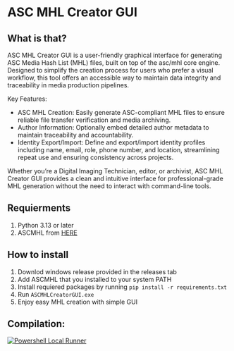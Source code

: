 # ASC MHL Creator GUI
## What is that?
ASC MHL Creator GUI is a user-friendly graphical interface for generating ASC Media Hash List (MHL) files, built on top of the asc/mhl core engine. Designed to simplify the creation process for users who prefer a visual workflow, this tool offers an accessible way to maintain data integrity and traceability in media production pipelines.

Key Features:
- ASC MHL Creation: Easily generate ASC-compliant MHL files to ensure reliable file transfer verification and media archiving.
- Author Information: Optionally embed detailed author metadata to maintain traceability and accountability.
- Identity Export/Import: Define and export/import identity profiles including name, email, role, phone number, and location, streamlining repeat use and ensuring consistency across projects.

Whether you’re a Digital Imaging Technician, editor, or archivist, ASC MHL Creator GUI provides a clean and intuitive interface for professional-grade MHL generation without the need to interact with command-line tools.

## Requierments
1. Python 3.13 or later
2. ASCMHL from [HERE](https://github.com/ascmitc/mhl)

## How to install
1. Downlod windows release provided in the releases tab
2. Add ASCMHL that you installed to your system PATH
3. Install requiered packages by running `pip install -r requirements.txt`
4. Run `ASCMHLCreatorGUI.exe`
5. Enjoy easy MHL creation with simple GUI

## Compilation: 
[![Powershell Local Runner](https://github.com/mrtajniak/ascmhl_gui/actions/workflows/main.yml/badge.svg?branch=main)](https://github.com/mrtajniak/ascmhl_gui/actions/workflows/main.yml)
